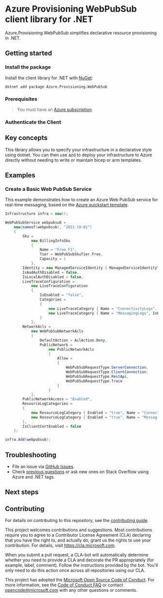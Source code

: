 # Azure Provisioning WebPubSub client library for .NET

Azure.Provisioning.WebPubSub simplifies declarative resource provisioning in .NET.

## Getting started

### Install the package

Install the client library for .NET with [NuGet](https://www.nuget.org/ ):

```dotnetcli
dotnet add package Azure.Provisioning.WebPubSub
```

### Prerequisites

> You must have an [Azure subscription](https://azure.microsoft.com/free/dotnet/).

### Authenticate the Client

## Key concepts

This library allows you to specify your infrastructure in a declarative style using dotnet.  You can then use azd to deploy your infrastructure to Azure directly without needing to write or maintain bicep or arm templates.

## Examples

### Create a Basic Web PubSub Service

This example demonstrates how to create an Azure Web PubSub service for real-time messaging, based on the [Azure quickstart template](https://github.com/Azure/azure-quickstart-templates/blob/master/quickstarts/microsoft.web/azure-web-pubsub/main.bicep).

```C# Snippet:WebPubSubBasic
Infrastructure infra = new();

WebPubSubService webpubsub =
    new(nameof(webpubsub), "2021-10-01")
    {
        Sku =
            new BillingInfoSku
            {
                Name = "Free_F1",
                Tier = WebPubSubSkuTier.Free,
                Capacity = 1
            },
        Identity = new ManagedServiceIdentity { ManagedServiceIdentityType = ManagedServiceIdentityType.None },
        IsAadAuthDisabled = false,
        IsLocalAuthDisabled = false,
        LiveTraceConfiguration =
            new LiveTraceConfiguration
            {
                IsEnabled = "false",
                Categories =
                {
                    new LiveTraceCategory { Name = "ConnectivityLogs", IsEnabled = "false" },
                    new LiveTraceCategory { Name = "MessagingLogs", IsEnabled = "false" },
                }
            },
        NetworkAcls =
            new WebPubSubNetworkAcls
            {
                DefaultAction = AclAction.Deny,
                PublicNetwork =
                    new PublicNetworkAcls
                    {
                        Allow =
                        {
                            WebPubSubRequestType.ServerConnection,
                            WebPubSubRequestType.ClientConnection,
                            WebPubSubRequestType.RestApi,
                            WebPubSubRequestType.Trace
                        }
                    }
            },
        PublicNetworkAccess = "Enabled",
        ResourceLogCategories =
        {
            new ResourceLogCategory { Enabled = "true", Name = "ConnectivityLogs" },
            new ResourceLogCategory { Enabled = "true", Name = "MessagingLogs" },
        },
        IsClientCertEnabled = false
    };

infra.Add(webpubsub);
```

## Troubleshooting

-   File an issue via [GitHub Issues](https://github.com/Azure/azure-sdk-for-net/issues).
-   Check [previous questions](https://stackoverflow.com/questions/tagged/azure+.net) or ask new ones on Stack Overflow using Azure and .NET tags.

## Next steps

## Contributing

For details on contributing to this repository, see the [contributing
guide][cg].

This project welcomes contributions and suggestions. Most contributions
require you to agree to a Contributor License Agreement (CLA) declaring
that you have the right to, and actually do, grant us the rights to use
your contribution. For details, visit <https://cla.microsoft.com>.

When you submit a pull request, a CLA-bot will automatically determine
whether you need to provide a CLA and decorate the PR appropriately
(for example, label, comment). Follow the instructions provided by the
bot. You'll only need to do this action once across all repositories
using our CLA.

This project has adopted the [Microsoft Open Source Code of Conduct][coc]. For
more information, see the [Code of Conduct FAQ][coc_faq] or contact
<opencode@microsoft.com> with any other questions or comments.

<!-- LINKS -->
[cg]: https://github.com/Azure/azure-sdk-for-net/blob/main/sdk/resourcemanager/Azure.ResourceManager/docs/CONTRIBUTING.md
[coc]: https://opensource.microsoft.com/codeofconduct/
[coc_faq]: https://opensource.microsoft.com/codeofconduct/faq/
